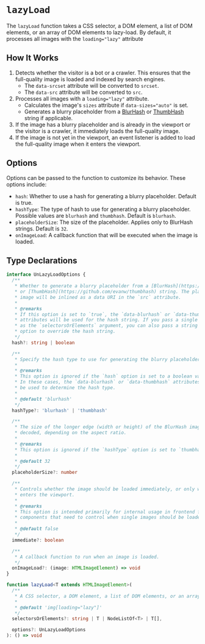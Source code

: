 # `lazyLoad`

The `lazyLoad` function takes a CSS selector, a DOM element, a list of DOM elements, or an array of DOM elements to lazy-load. By default, it processes all images with the `loading="lazy"` attribute

## How It Works

1. Detects whether the visitor is a bot or a crawler. This ensures that the full-quality image is loaded and indexed by search engines.
   - The `data-srcset` attribute will be converted to `srcset`.
   - The `data-src` attribute will be converted to `src`.
2. Processes all images with a `loading="lazy"` attribute.
   - Calculates the image's `sizes` attribute if `data-sizes="auto"` is set.
   - Generates a blurry placeholder from a [BlurHash](/placeholders/blurhash) or [ThumbHash](/placeholders/thumbhash) string if applicable.
3. If the image has a blurry placeholder and is already in the viewport or the visitor is a crawler, it immediately loads the full-quality image.
4. If the image is not yet in the viewport, an event listener is added to load the full-quality image when it enters the viewport.

## Options

Options can be passed to the function to customize its behavior. These options include:

- `hash`: Whether to use a hash for generating a blurry placeholder. Default is true.
- `hashType`: The type of hash to use for generating a blurry placeholder. Possible values are `blurhash` and `thumbhash`. Default is `blurhash`.
- `placeholderSize`: The size of the placeholder. Applies only to BlurHash strings. Default is `32`.
- `onImageLoad`: A callback function that will be executed when the image is loaded.

## Type Declarations

```ts
interface UnLazyLoadOptions {
  /**
   * Whether to generate a blurry placeholder from a [BlurHash](https://blurha.sh)
   * or [ThumbHash](https://github.com/evanw/thumbhash) string. The placeholder
   * image will be inlined as a data URI in the `src` attribute.
   *
   * @remarks
   * If this option is set to `true`, the `data-blurhash` or `data-thumbhash`
   * attributes will be used for the hash string. If you pass a single element
   * as the `selectorsOrElements` argument, you can also pass a string to this
   * option to override the hash string.
   */
  hash?: string | boolean

  /**
   * Specify the hash type to use for generating the blurry placeholder.
   *
   * @remarks
   * This option is ignored if the `hash` option is set to a boolean value.
   * In these cases, the `data-blurhash` or `data-thumbhash` attributes will
   * be used to determine the hash type.
   *
   * @default 'blurhash'
   */
  hashType?: 'blurhash' | 'thumbhash'

  /**
   * The size of the longer edge (width or height) of the BlurHash image to be
   * decoded, depending on the aspect ratio.
   *
   * @remarks
   * This option is ignored if the `hashType` option is set to `thumbhash`.
   *
   * @default 32
   */
  placeholderSize?: number

  /**
   * Controls whether the image should be loaded immediately, or only when it
   * enters the viewport.
   *
   * @remarks
   * This option is intended primarily for internal usage in frontend framework
   * components that need to control when single images should be loaded.
   *
   * @default false
   */
  immediate?: boolean

  /**
   * A callback function to run when an image is loaded.
   */
  onImageLoad?: (image: HTMLImageElement) => void
}

function lazyLoad<T extends HTMLImageElement>(
  /**
   * A CSS selector, a DOM element, a list of DOM elements, or an array of DOM elements to lazy-load.
   *
   * @default 'img[loading="lazy"]'
   */
  selectorsOrElements?: string | T | NodeListOf<T> | T[],

  options?: UnLazyLoadOptions
): () => void
```
